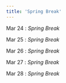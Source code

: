 ```yaml
---
title: 'Spring Break'
---
```


Mar 24
: *Spring Break*

Mar 25
: *Spring Break*

Mar 26
: *Spring Break*

Mar 27
: *Spring Break*

Mar 28
: *Spring Break*